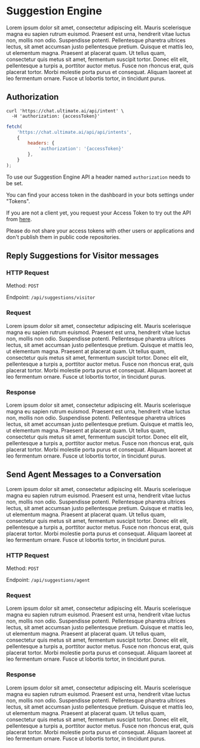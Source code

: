 # Suggestion Engine

Lorem ipsum dolor sit amet, consectetur adipiscing elit. Mauris scelerisque magna eu 
sapien rutrum euismod. Praesent est urna, hendrerit vitae luctus non, mollis non odio. 
Suspendisse potenti. Pellentesque pharetra ultrices lectus, sit amet accumsan justo 
pellentesque pretium. Quisque et mattis leo, ut elementum magna. Praesent at placerat 
quam. Ut tellus quam, consectetur quis metus sit amet, fermentum suscipit tortor. 
Donec elit elit, pellentesque a turpis a, porttitor auctor metus. Fusce non rhoncus 
erat, quis placerat tortor. Morbi molestie porta purus et consequat. Aliquam laoreet 
at leo fermentum ornare. Fusce ut lobortis tortor, in tincidunt purus.

## Authorization
```shell
curl 'https://chat.ultimate.ai/api/intent' \
  -H 'authorization: {accessToken}'
```

```javascript
fetch(
    'https://chat.ultimate.ai/api/api/intents', 
    {
        headers: {
            'authorization': '{accessToken}'
        },
    }
);
```

To use our Suggestion Engine API a header named `authorization` needs to be set.

You can find your access token in the dashboard in your bots settings under "Tokens".

If you are not a client yet, you request your Access Token to try out the API from 
[here](https://ultimate.ai).

<aside class="notice">
Please do not share your access tokens with other users or applications and 
don't publish them in public code repositories.
</aside>

## Reply Suggestions for Visitor messages

### HTTP Request

Method: `POST`

Endpoint: `/api/suggestions/visitor`

### Request

Lorem ipsum dolor sit amet, consectetur adipiscing elit. Mauris scelerisque magna eu 
sapien rutrum euismod. Praesent est urna, hendrerit vitae luctus non, mollis non odio. 
Suspendisse potenti. Pellentesque pharetra ultrices lectus, sit amet accumsan justo 
pellentesque pretium. Quisque et mattis leo, ut elementum magna. Praesent at placerat 
quam. Ut tellus quam, consectetur quis metus sit amet, fermentum suscipit tortor. 
Donec elit elit, pellentesque a turpis a, porttitor auctor metus. Fusce non rhoncus 
erat, quis placerat tortor. Morbi molestie porta purus et consequat. Aliquam laoreet 
at leo fermentum ornare. Fusce ut lobortis tortor, in tincidunt purus.

### Response

Lorem ipsum dolor sit amet, consectetur adipiscing elit. Mauris scelerisque magna eu 
sapien rutrum euismod. Praesent est urna, hendrerit vitae luctus non, mollis non odio. 
Suspendisse potenti. Pellentesque pharetra ultrices lectus, sit amet accumsan justo 
pellentesque pretium. Quisque et mattis leo, ut elementum magna. Praesent at placerat 
quam. Ut tellus quam, consectetur quis metus sit amet, fermentum suscipit tortor. 
Donec elit elit, pellentesque a turpis a, porttitor auctor metus. Fusce non rhoncus 
erat, quis placerat tortor. Morbi molestie porta purus et consequat. Aliquam laoreet 
at leo fermentum ornare. Fusce ut lobortis tortor, in tincidunt purus.

## Send Agent Messages to a Conversation

Lorem ipsum dolor sit amet, consectetur adipiscing elit. Mauris scelerisque magna eu 
sapien rutrum euismod. Praesent est urna, hendrerit vitae luctus non, mollis non odio. 
Suspendisse potenti. Pellentesque pharetra ultrices lectus, sit amet accumsan justo 
pellentesque pretium. Quisque et mattis leo, ut elementum magna. Praesent at placerat 
quam. Ut tellus quam, consectetur quis metus sit amet, fermentum suscipit tortor. 
Donec elit elit, pellentesque a turpis a, porttitor auctor metus. Fusce non rhoncus 
erat, quis placerat tortor. Morbi molestie porta purus et consequat. Aliquam laoreet 
at leo fermentum ornare. Fusce ut lobortis tortor, in tincidunt purus.

### HTTP Request

Method: `POST`

Endpoint: `/api/suggestions/agent`

### Request

Lorem ipsum dolor sit amet, consectetur adipiscing elit. Mauris scelerisque magna eu 
sapien rutrum euismod. Praesent est urna, hendrerit vitae luctus non, mollis non odio. 
Suspendisse potenti. Pellentesque pharetra ultrices lectus, sit amet accumsan justo 
pellentesque pretium. Quisque et mattis leo, ut elementum magna. Praesent at placerat 
quam. Ut tellus quam, consectetur quis metus sit amet, fermentum suscipit tortor. 
Donec elit elit, pellentesque a turpis a, porttitor auctor metus. Fusce non rhoncus 
erat, quis placerat tortor. Morbi molestie porta purus et consequat. Aliquam laoreet 
at leo fermentum ornare. Fusce ut lobortis tortor, in tincidunt purus.

### Response

Lorem ipsum dolor sit amet, consectetur adipiscing elit. Mauris scelerisque magna eu 
sapien rutrum euismod. Praesent est urna, hendrerit vitae luctus non, mollis non odio. 
Suspendisse potenti. Pellentesque pharetra ultrices lectus, sit amet accumsan justo 
pellentesque pretium. Quisque et mattis leo, ut elementum magna. Praesent at placerat 
quam. Ut tellus quam, consectetur quis metus sit amet, fermentum suscipit tortor. 
Donec elit elit, pellentesque a turpis a, porttitor auctor metus. Fusce non rhoncus 
erat, quis placerat tortor. Morbi molestie porta purus et consequat. Aliquam laoreet 
at leo fermentum ornare. Fusce ut lobortis tortor, in tincidunt purus.

